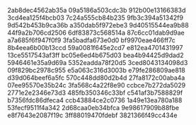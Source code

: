 2ab8dec4562ab35a
09a5186a503cdc3b
912b00e13166383d
3cd4ea125f4bcb03
7c24a555cb84b235
9fb3c394a51342f9
9d542b453b9ca36b
a350dab5f972ebe3
9d40515544ea9b88
44f9a2b706cd2506
6df83873c568514a
87c6cc01dab9d9ae
a7a685f6f947f0f9
3fa5badfa673e0d0
bf9970eae466ff7c
8b4eea6b00b13ccd
59a0081f645e2cd7
e812ea4701431997
13ce5517543af3ff
bc05e6ed4b675d03
bea4b94425d9dad2
5946461e35a9d69a
5352eadda78f20d5
3ced8043134098d3
09f829bc2978c955
e5a063c316d3003b
e79fe286809ae818
d39d064beef6a5fc
570c448dd80d2b4d
27fa8172c00aba4a
07ee95570e35b24c
3fa568c4a22f8e90
ccbce7b272da5029
2771e2e2346e73d3
485fb350346c33bf
c541af3b7588829f
b7356fdc86dfeca4
ccb43884ce2c0736
1a49e13ea780a188
53fecf9511f4a342
2d68caa0eb34bfca
9e98617909b88fbe
e8f7643e2087f19c
3ff88019470fdebf
3821366f49cc434e
